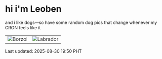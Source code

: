 # hi i'm Leoben

and i like dogs—so have some random dog pics that change whenever my CRON feels like it

|  |  |
|--------|----------|
| ![Borzoi](https://random-dog-vercel.vercel.app/api/random-borzoi?v=1756554600) | ![Labrador](https://random-dog-vercel.vercel.app/api/random-labrador?v=1756554600) |

Last updated: 2025-08-30 19:50 PHT
